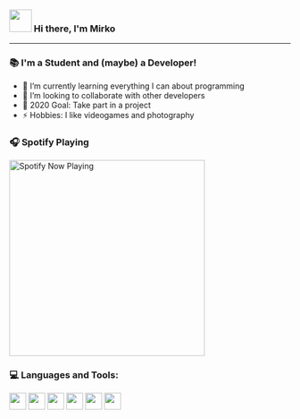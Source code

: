 ### <img src="https://i.imgur.com/QfECAvC.gif" width="40px"/> Hi there, I'm Mirko

---

### 📚 I'm a Student and (maybe) a Developer!

- 🌱 I’m currently learning everything I can about programming
- 👯 I’m looking to collaborate with other developers
- 🥅 2020 Goal: Take part in a project
- ⚡ Hobbies: I like videogames and photography

### 🎧 Spotify Playing

[<img src="https://spotify-now-playing-kappa-puce.vercel.app//api/spotify-playing" alt="Spotify Now Playing" width="350" />](https://open.spotify.com/user/mirkok2?si=075abae3135d4ee7&nd=1)

### 💻 Languages and Tools:


<img  height="30"  src="https://img.shields.io/badge/C-00599C?style=for-the-badge&logo=c&logoColor=white">  <img  height="30"  src="https://img.shields.io/badge/C%2B%2B-00599C?style=for-the-badge&logo=c%2B%2B&logoColor=white">  <img  height="30"  src="https://img.shields.io/badge/Java-ED8B00?style=for-the-badge&logo=java&logoColor=white">  <img  height="30"  src="https://img.shields.io/badge/Python-14354C?style=for-the-badge&logo=python&logoColor=white">  <img  height="30"  src="https://img.shields.io/badge/Visual_Studio_Code-0078D4?style=for-the-badge&logo=visual%20studio%20code&logoColor=white">  <img  height="30"  src="https://img.shields.io/badge/Git-F05032?style=for-the-badge&logo=git&logoColor=white">
